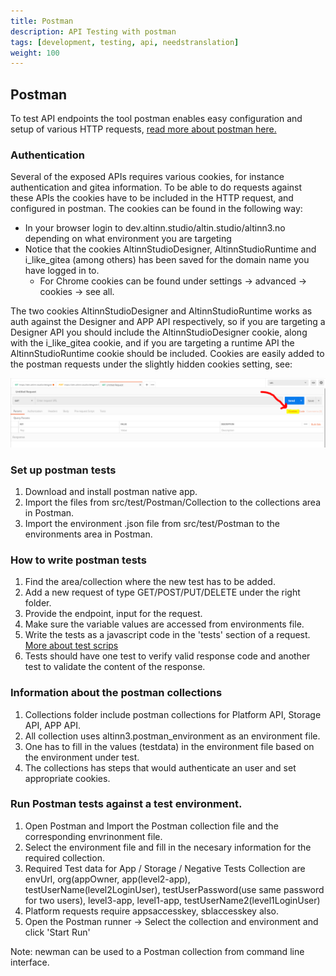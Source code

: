 ```yaml
---
title: Postman
description: API Testing with postman
tags: [development, testing, api, needstranslation]
weight: 100
---
```


## Postman
To test API endpoints the tool postman enables easy configuration and setup of various HTTP requests, [read more about postman here.](https://learning.getpostman.com/docs/postman/sending_api_requests/requests)

### Authentication

Several of the exposed APIs requires various cookies, for instance authentication and gitea information. To be able to do requests against these APIs the cookies have to be included in the HTTP request, and configured in postman. The cookies can be found in the following way:
- In your browser login to dev.altinn.studio/altin.studio/altinn3.no depending on what environment you are targeting
- Notice that the cookies AltinnStudioDesigner, AltinnStudioRuntime and i_like_gitea (among others) has been saved for the domain name you have logged in to.
  - For Chrome cookies can be found under settings -> advanced -> cookies -> see all.

The two cookies AltinnStudioDesigner and AltinnStudioRuntime works as auth against the Designer and APP API respectively, so if you are targeting a Designer API you should include the AltinnStudioDesigner cookie, along with the i_like_gitea cookie, and if you are targeting a runtime API the AltinnStudioRuntime cookie should be included.
Cookies are easily added to the postman requests under the slightly hidden cookies setting, see:

![Postman Cookies](postman-cookies.PNG?width=800)

### Set up postman tests
1. Download and install postman native app.
2. Import the files from src/test/Postman/Collection to the collections area in Postman.
3. Import the environment .json file from src/test/Postman to the environments area in Postman.

### How to write postman tests
1. Find the area/collection where the new test has to be added.
2. Add a new request of type GET/POST/PUT/DELETE under the right folder.
3. Provide the endpoint, input for the request.
4. Make sure the variable values are accessed from environments file.
5. Write the tests as a javascript code in the 'tests' section of a request.
[More about test scrips](https://learning.getpostman.com/docs/postman/scripts/test_scripts/)
6. Tests should have one test to verify valid response code and another test to validate the content of the response.

### Information about the postman collections
1. Collections folder include postman collections for Platform API, Storage API, APP API.
2. All collection uses altinn3.postman_environment as an environment file.
4. One has to fill in the values (testdata) in the environment file based on the environment under test.
5. The collections has steps that would authenticate an user and set appropriate cookies.

### Run Postman tests against a test environment.
1. Open Postman and Import the Postman collection file and the corresponding envrinonment file.
2. Select the environment file and fill in the necesary information for the required collection.
3. Required Test data for App / Storage / Negative Tests Collection are envUrl, org(appOwner, app(level2-app), testUserName(level2LoginUser), testUserPassword(use same password for two users), level3-app, level1-app, testUserName2(level1LoginUser)
4. Platform requests require appsaccesskey, sblaccesskey also.
5. Open the Postman runner -> Select the collection and environment and click 'Start Run'

Note: newman can be used to a Postman collection from command line interface.